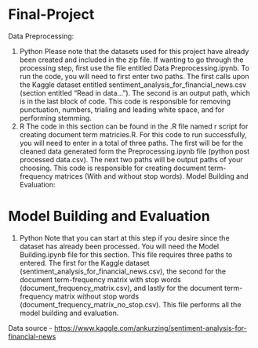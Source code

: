 # Final-Project

Data Preprocessing:
1) Python
Please note that the datasets used for this project have already been created and included in the zip file. If wanting to go through the processing step, first use the file entitled Data Preprocessing.ipynb. To run the code, you will need to first enter two paths. The first calls upon the Kaggle dataset entitled sentiment_analysis_for_financial_news.csv (section entitled “Read in data…”).  The second is an output path, which is in the last block of code. 
This code is responsible for removing punctuation, numbers, trialing and leading white space, and for performing stemming.
2) R
The code in this section can be found in the .R file named r script for creating document term matricies.R. For this code to run successfully, you will need to enter in a total of three paths. The first will be for the cleaned data generated form the Preprocessing.ipynb file (python post processed data.csv). The next two paths will be output paths of your choosing.
This code is responsible for creating document term-frequency matrices (With and without stop words). 
Model Building and Evaluation:

# Model Building and Evaluation 
1)	Python
Note that you can start at this step if you desire since the dataset has already been processed. You will need the Model Building.ipynb file for this section. This file requires three paths to entered. The first for the Kaggle dataset (sentiment_analysis_for_financial_news.csv), the second for the document term-frequency matrix with stop words (document_frequency_matrix.csv), and lastly for the document term-frequency matrix without stop words (document_frequency_matrix_no_stop.csv). This file performs all the model building and evaluation. 

Data source - https://www.kaggle.com/ankurzing/sentiment-analysis-for-financial-news

